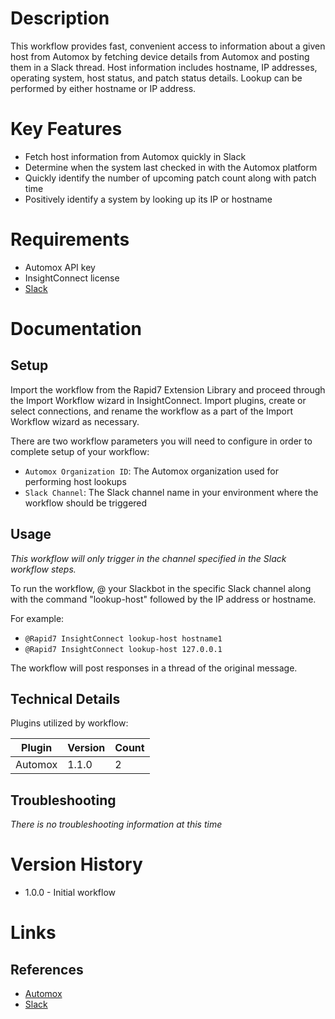 # Description
This workflow provides fast, convenient access to information about a given host from Automox by fetching device details 
from Automox and posting them in a Slack thread. Host information includes hostname, IP addresses, operating system, 
host status, and patch status details. Lookup can be performed by either hostname or IP address.

# Key Features

* Fetch host information from Automox quickly in Slack
* Determine when the system last checked in with the Automox platform
* Quickly identify the number of upcoming patch count along with patch time 
* Positively identify a system by looking up its IP or hostname

# Requirements

* Automox API key
* InsightConnect license
* [Slack](https://insightconnect.help.rapid7.com/docs/configure-slack-for-chatops)

# Documentation

## Setup

Import the workflow from the Rapid7 Extension Library and proceed through the Import Workflow wizard in InsightConnect. 
Import plugins, create or select connections, and rename the workflow as a part of the Import Workflow wizard as necessary.

There are two workflow parameters you will need to configure in order to complete setup of your workflow:
* `Automox Organization ID`: The Automox organization used for performing host lookups
* `Slack Channel`: The Slack channel name in your environment where the workflow should be triggered

## Usage

*This workflow will only trigger in the channel specified in the Slack workflow steps.*

To run the workflow, @ your Slackbot in the specific Slack channel along with the command "lookup-host" followed by the IP address or hostname.

For example:

* `@Rapid7 InsightConnect lookup-host hostname1`
* `@Rapid7 InsightConnect lookup-host 127.0.0.1`

The workflow will post responses in a thread of the original message.

## Technical Details

Plugins utilized by workflow:

|Plugin|Version|Count|
|----|----|--------|
|Automox|1.1.0|2|

## Troubleshooting

_There is no troubleshooting information at this time_

# Version History

* 1.0.0 - Initial workflow

# Links

## References

* [Automox](https://www.automox.com/)
* [Slack](https://www.slack.com)
